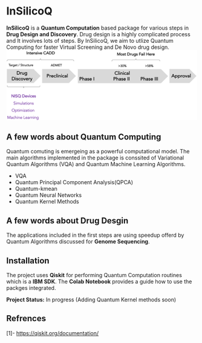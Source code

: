 # InSilicoQ

**InSilicoQ** is a __Quantum Computation__ based package for various steps in __Drug Design and Discovery__. Drug design is a highly complicated process and It involves lots of steps. By InSilicoQ, we aim to utlize Quantum Computing for faster Virtual Screening and De Novo drug design. 
![NISQ in Drug Desien](./Img/NISQ.png)


## A few words about Quantum Computing

Quantum comuting is emergeing as a powerful computational model. The main algorithms implemented in the package is conssited of Variational Quantum Algorithms (VQA)
and Quantum Machine Learning Algorithms.

* VQA
* Quantum Principal Component Analysis(QPCA)
* Quantum-kmean
* Quantum Neural Networks
* Quantum Kernel Methods

## A few words about Drug Desgin 
The applications included in the first steps are using speedup offerd by Quantum Algorithms discussed for __Genome Sequencing__. 


## Installation

The project uses __Qiskit__ for performing Quantum Computation routines which is a __IBM SDK__. The __Colab Notebook__ provides a guide how to use the packges integrated.







**Project Status:** In progress (Adding Quantum Kernel methods soon)  

## Refrences
[1]- https://qiskit.org/documentation/


